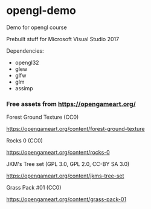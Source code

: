 # opengl-demo
Demo for opengl course

Prebuilt stuff for Microsoft Visual Studio 2017


Dependencies:
  * opengl32
  * glew
  * glfw
  * glm
  * assimp
  


### Free assets from https://opengameart.org/

Forest Ground Texture (CC0)

https://opengameart.org/content/forest-ground-texture

Rocks 0 (CC0)

https://opengameart.org/content/rocks-0

JKM's Tree set (GPL 3.0, GPL 2.0, CC-BY SA 3.0)

https://opengameart.org/content/jkms-tree-set

Grass Pack #01 (CC0)

https://opengameart.org/content/grass-pack-01
